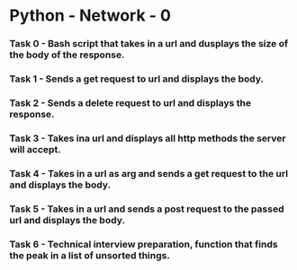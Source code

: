 # Python - Network - 0

### Task 0 - Bash script that takes in a url and dusplays the size of the body of the response.

### Task 1 - Sends a get request to url and displays the body.

### Task 2 - Sends a delete request to url and displays the response.

### Task 3 - Takes ina url and displays all http methods the server will accept.

### Task 4 - Takes in a url as arg and sends a get request to the url and displays the body.

### Task 5 - Takes in a url and sends a post request to the passed url and displays the body.

### Task 6 - Technical interview preparation, function that finds the peak in a list of unsorted things.
